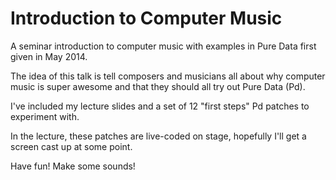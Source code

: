 Introduction to Computer Music
==================

A seminar introduction to computer music with examples in Pure Data first given in May 2014.

The idea of this talk is tell composers and musicians all about why computer music is super awesome and that they should all try out Pure Data (Pd).

I've included my lecture slides and a set of 12 "first steps" Pd patches to experiment with.

In the lecture, these patches are live-coded on stage, hopefully I'll get a screen cast up at some point.

Have fun! Make some sounds!
